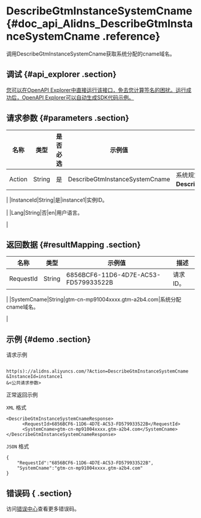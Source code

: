 # DescribeGtmInstanceSystemCname {#doc_api_Alidns_DescribeGtmInstanceSystemCname .reference}

调用DescribeGtmInstanceSystemCname获取系统分配的cname域名。

## 调试 {#api_explorer .section}

[您可以在OpenAPI Explorer中直接运行该接口，免去您计算签名的困扰。运行成功后，OpenAPI Explorer可以自动生成SDK代码示例。](https://api.aliyun.com/#product=Alidns&api=DescribeGtmInstanceSystemCname&type=RPC&version=2015-01-09)

## 请求参数 {#parameters .section}

|名称|类型|是否必选|示例值|描述|
|--|--|----|---|--|
|Action|String|是|DescribeGtmInstanceSystemCname|系统规定参数。取值：**DescribeGtmInstanceSystemCname**。

 |
|InstanceId|String|是|instance1|实例ID。

 |
|Lang|String|否|en|用户语言。

 |

## 返回数据 {#resultMapping .section}

|名称|类型|示例值|描述|
|--|--|---|--|
|RequestId|String|6856BCF6-11D6-4D7E-AC53-FD579933522B|请求ID。

 |
|SystemCname|String|gtm-cn-mp91004xxxx.gtm-a2b4.com|系统分配cname域名。

 |

## 示例 {#demo .section}

请求示例

``` {#request_demo}

http(s)://alidns.aliyuncs.com/?Action=DescribeGtmInstanceSystemCname
&InstanceId=instance1
&<公共请求参数>

```

正常返回示例

`XML` 格式

``` {#xml_return_success_demo}
<DescribeGtmInstanceSystemCnameResponse>
	  <RequestId>6856BCF6-11D6-4D7E-AC53-FD579933522B</RequestId>
	  <SystemCname>gtm-cn-mp91004xxxx.gtm-a2b4.com</SystemCname>
</DescribeGtmInstanceSystemCnameResponse>
```

`JSON` 格式

``` {#json_return_success_demo}
{
	"RequestId":"6856BCF6-11D6-4D7E-AC53-FD579933522B",
	"SystemCname":"gtm-cn-mp91004xxxx.gtm-a2b4.com"
}
```

## 错误码 { .section}

访问[错误中心](https://error-center.aliyun.com/status/product/Alidns)查看更多错误码。

